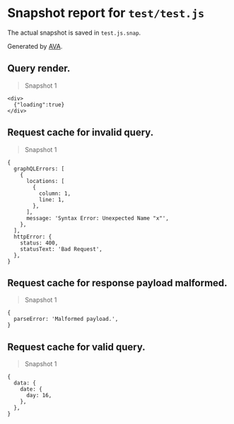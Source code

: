 # Snapshot report for `test/test.js`

The actual snapshot is saved in `test.js.snap`.

Generated by [AVA](https://ava.li).

## Query render.

> Snapshot 1

    <div>
      {"loading":true}
    </div>

## Request cache for invalid query.

> Snapshot 1

    {
      graphQLErrors: [
        {
          locations: [
            {
              column: 1,
              line: 1,
            },
          ],
          message: 'Syntax Error: Unexpected Name "x"',
        },
      ],
      httpError: {
        status: 400,
        statusText: 'Bad Request',
      },
    }

## Request cache for response payload malformed.

> Snapshot 1

    {
      parseError: 'Malformed payload.',
    }

## Request cache for valid query.

> Snapshot 1

    {
      data: {
        date: {
          day: 16,
        },
      },
    }
